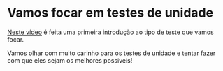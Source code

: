 # Vamos focar em testes de unidade

[Neste vídeo](https://youtu.be/HDD7jz_4tJg) é feita uma primeira introdução ao tipo de teste que vamos focar.

Vamos olhar com muito carinho para os testes de unidade e tentar fazer com que eles sejam os melhores possíveis!

